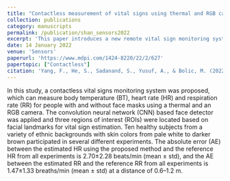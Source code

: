 ```yaml
---
title: "Contactless measurement of vital signs using thermal and RGB cameras: A study of COVID 19-related health monitoring"
collection: publications
category: manuscripts
permalink: /publication/shan_sensors2022
excerpt: 'This paper introduces a new remote vital sign monitoring system using thermal and RGB cameras for COVID-19 related health monitoring.'
date: 14 January 2022
venue: 'Sensors'
paperurl: 'https://www.mdpi.com/1424-8220/22/2/627'
papertopic: ["Contactless"]
citation: 'Yang, F., He, S., Sadanand, S., Yusuf, A., & Bolic, M. (2022). Contactless Measurement of Vital Signs Using Thermal and RGB Cameras: A Study of COVID 19-Related Health Monitoring. Sensors, 22(2), 627. https://doi.org/10.3390/s22020627'
---
```


In this study, a contactless vital signs monitoring system was proposed, which can measure body temperature (BT), heart rate (HR) and respiration rate (RR) for people with and without face masks using a thermal and an RGB camera. The convolution neural network (CNN) based face detector was applied and three regions of interest (ROIs) were located based on facial landmarks for vital sign estimation. Ten healthy subjects from a variety of ethnic backgrounds with skin colors from pale white to darker brown participated in several different experiments. The absolute error (AE) between the estimated HR using the proposed method and the reference HR from all experiments is 2.70±2.28 beats/min (mean ± std), and the AE between the estimated RR and the reference RR from all experiments is 1.47±1.33 breaths/min (mean ± std) at a distance of 0.6–1.2 m.
